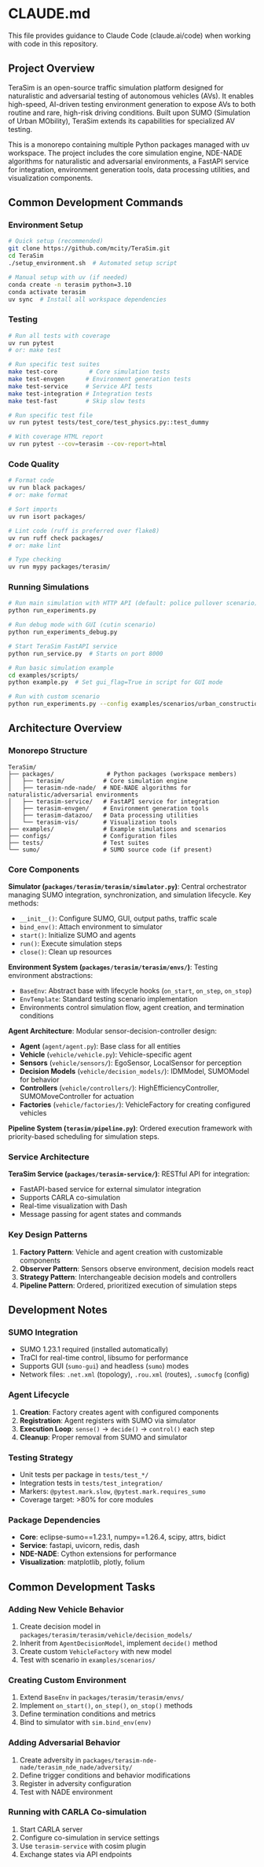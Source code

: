 # CLAUDE.md

This file provides guidance to Claude Code (claude.ai/code) when working with code in this repository.

## Project Overview

TeraSim is an open-source traffic simulation platform designed for naturalistic and adversarial testing of autonomous vehicles (AVs). It enables high-speed, AI-driven testing environment generation to expose AVs to both routine and rare, high-risk driving conditions. Built upon SUMO (Simulation of Urban MObility), TeraSim extends its capabilities for specialized AV testing.

This is a monorepo containing multiple Python packages managed with uv workspace. The project includes the core simulation engine, NDE-NADE algorithms for naturalistic and adversarial environments, a FastAPI service for integration, environment generation tools, data processing utilities, and visualization components.

## Common Development Commands

### Environment Setup
```bash
# Quick setup (recommended)
git clone https://github.com/mcity/TeraSim.git
cd TeraSim
./setup_environment.sh  # Automated setup script

# Manual setup with uv (if needed)
conda create -n terasim python=3.10
conda activate terasim
uv sync  # Install all workspace dependencies
```

### Testing
```bash
# Run all tests with coverage
uv run pytest
# or: make test

# Run specific test suites
make test-core         # Core simulation tests
make test-envgen      # Environment generation tests
make test-service     # Service API tests
make test-integration # Integration tests
make test-fast        # Skip slow tests

# Run specific test file
uv run pytest tests/test_core/test_physics.py::test_dummy

# With coverage HTML report
uv run pytest --cov=terasim --cov-report=html
```

### Code Quality
```bash
# Format code
uv run black packages/
# or: make format

# Sort imports
uv run isort packages/

# Lint code (ruff is preferred over flake8)
uv run ruff check packages/
# or: make lint

# Type checking
uv run mypy packages/terasim/
```

### Running Simulations
```bash
# Run main simulation with HTTP API (default: police pullover scenario)
python run_experiments.py

# Run debug mode with GUI (cutin scenario)
python run_experiments_debug.py

# Start TeraSim FastAPI service
python run_service.py  # Starts on port 8000

# Run basic simulation example
cd examples/scripts/
python example.py  # Set gui_flag=True in script for GUI mode

# Run with custom scenario
python run_experiments.py --config examples/scenarios/urban_construction_ann_arbor.yaml
```

## Architecture Overview

### Monorepo Structure
```
TeraSim/
├── packages/               # Python packages (workspace members)
│   ├── terasim/           # Core simulation engine
│   ├── terasim-nde-nade/  # NDE-NADE algorithms for naturalistic/adversarial environments
│   ├── terasim-service/   # FastAPI service for integration
│   ├── terasim-envgen/    # Environment generation tools
│   ├── terasim-datazoo/   # Data processing utilities
│   └── terasim-vis/       # Visualization tools
├── examples/              # Example simulations and scenarios
├── configs/               # Configuration files
├── tests/                 # Test suites
└── sumo/                  # SUMO source code (if present)
```

### Core Components

**Simulator (`packages/terasim/terasim/simulator.py`)**: Central orchestrator managing SUMO integration, synchronization, and simulation lifecycle. Key methods:
- `__init__()`: Configure SUMO, GUI, output paths, traffic scale
- `bind_env()`: Attach environment to simulator
- `start()`: Initialize SUMO and agents
- `run()`: Execute simulation steps
- `close()`: Clean up resources

**Environment System (`packages/terasim/terasim/envs/`)**: Testing environment abstractions:
- `BaseEnv`: Abstract base with lifecycle hooks (`on_start`, `on_step`, `on_stop`)
- `EnvTemplate`: Standard testing scenario implementation
- Environments control simulation flow, agent creation, and termination conditions

**Agent Architecture**: Modular sensor-decision-controller design:
- **Agent** (`agent/agent.py`): Base class for all entities
- **Vehicle** (`vehicle/vehicle.py`): Vehicle-specific agent
- **Sensors** (`vehicle/sensors/`): EgoSensor, LocalSensor for perception
- **Decision Models** (`vehicle/decision_models/`): IDMModel, SUMOModel for behavior
- **Controllers** (`vehicle/controllers/`): HighEfficiencyController, SUMOMoveController for actuation
- **Factories** (`vehicle/factories/`): VehicleFactory for creating configured vehicles

**Pipeline System (`terasim/pipeline.py`)**: Ordered execution framework with priority-based scheduling for simulation steps.

### Service Architecture

**TeraSim Service (`packages/terasim-service/`)**: RESTful API for integration:
- FastAPI-based service for external simulator integration
- Supports CARLA co-simulation
- Real-time visualization with Dash
- Message passing for agent states and commands

### Key Design Patterns

1. **Factory Pattern**: Vehicle and agent creation with customizable components
2. **Observer Pattern**: Sensors observe environment, decision models react
3. **Strategy Pattern**: Interchangeable decision models and controllers
4. **Pipeline Pattern**: Ordered, prioritized execution of simulation steps

## Development Notes

### SUMO Integration
- SUMO 1.23.1 required (installed automatically)
- TraCI for real-time control, libsumo for performance
- Supports GUI (`sumo-gui`) and headless (`sumo`) modes
- Network files: `.net.xml` (topology), `.rou.xml` (routes), `.sumocfg` (config)

### Agent Lifecycle
1. **Creation**: Factory creates agent with configured components
2. **Registration**: Agent registers with SUMO via simulator
3. **Execution Loop**: `sense()` → `decide()` → `control()` each step
4. **Cleanup**: Proper removal from SUMO and simulator

### Testing Strategy
- Unit tests per package in `tests/test_*/`
- Integration tests in `tests/test_integration/`
- Markers: `@pytest.mark.slow`, `@pytest.mark.requires_sumo`
- Coverage target: >80% for core modules

### Package Dependencies
- **Core**: eclipse-sumo==1.23.1, numpy==1.26.4, scipy, attrs, bidict
- **Service**: fastapi, uvicorn, redis, dash
- **NDE-NADE**: Cython extensions for performance
- **Visualization**: matplotlib, plotly, folium

## Common Development Tasks

### Adding New Vehicle Behavior
1. Create decision model in `packages/terasim/terasim/vehicle/decision_models/`
2. Inherit from `AgentDecisionModel`, implement `decide()` method
3. Create custom `VehicleFactory` with new model
4. Test with scenario in `examples/scenarios/`

### Creating Custom Environment
1. Extend `BaseEnv` in `packages/terasim/terasim/envs/`
2. Implement `on_start()`, `on_step()`, `on_stop()` methods
3. Define termination conditions and metrics
4. Bind to simulator with `sim.bind_env(env)`

### Adding Adversarial Behavior
1. Create adversity in `packages/terasim-nde-nade/terasim_nde_nade/adversity/`
2. Define trigger conditions and behavior modifications
3. Register in adversity configuration
4. Test with NADE environment

### Running with CARLA Co-simulation
1. Start CARLA server
2. Configure co-simulation in service settings
3. Use `terasim-service` with cosim plugin
4. Exchange states via API endpoints